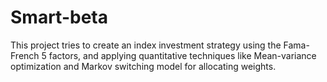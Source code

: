 # Smart-beta
This project tries to create an index investment strategy using the Fama-French 5 factors, and applying quantitative techniques like Mean-variance optimization and Markov switching model for allocating weights. 
